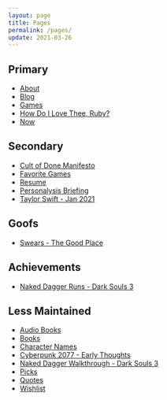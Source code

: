 ```yaml
---
layout: page
title: Pages
permalink: /pages/
update: 2021-03-26
---
```


## Primary

* [About][about]
* [Blog][blog]
* [Games][games]
* [How Do I Love Thee, Ruby?][ruby]
* [Now][now]

## Secondary

* [Cult of Done Manifesto][cult of done]
* [Favorite Games][favorite games]
* [Resume][resume]
* [Personalysis Briefing][personalysis]
* [Taylor Swift - Jan 2021][taylor swift]

## Goofs

* [Swears - The Good Place][swears]

## Achievements

* [Naked Dagger Runs - Dark Souls 3][naked dagger]

## Less Maintained

* [Audio Books][audio books]
* [Books][books]
* [Character Names][character names]
* [Cyberpunk 2077 - Early Thoughts][cyberpunk 2077]
* [Naked Dagger Walkthrough - Dark Souls 3][naked dagger walkthrough]
* [Picks][picks]
* [Quotes][quotes]
* [Wishlist][wishlist]


[about]: /about/
[audio books]: /audio-books/
[blog]: /
[books]: /books/
[character names]: /character-names/
[cult of done]: /cult-of-done/
[cyberpunk 2077]: /cyberpunk-2077/
[favorite games]: /favorite-games/
[games]: /games/
[naked dagger]: /naked-dagger/
[naked dagger walkthrough]: /naked-dagger-walkthrough-dark-souls-3/
[now]: /now/
[personalysis]: /personalysis/
[picks]: /picks/
[quotes]: /quotes/
[resume]: /resume/
[ruby]: /ruby/
[swears]: /swears/
[taylor swift]: /taylor-swift/
[wishlist]: /wishlist/
